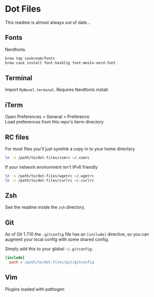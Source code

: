 # Dot Files

This readme is almost always out of date...

## Fonts

Nerdfonts.

```sh
brew tap caskroom/fonts
brew cask install font-hasklig font-meslo-nerd-font
```

## Terminal

Import `MyNovel.terminal`.
Requires Nerdfonts install.

## iTerm

Open Preferences > General > Preference  
Load preferences from this repo's iterm directory

## RC files

For most files you'll just symlink a copy in to your home directory

```sh
ln -s /path/to/dot-files/vimrc ~/.vimrc
```

If your network environment isn't IPv6 friendly
``` sh
ln -s /path/to/dot-files/wgetrc ~/.wgetrc
ln -s /path/to/dot-files/curlrc ~/.curlrc
```

## Zsh

See the readme inside the `zsh` directory.

## Git

As of Git 1.7.10 the `.gitconfig` file has an `[include]` directive, so you can augment your local config with some shared config.

Simply add this to your global `~/.gitconfig`:

```ini
[include]
  path = /path/to/dot-files/git/gitconfig
```

## Vim

Plugins loaded with pathogen